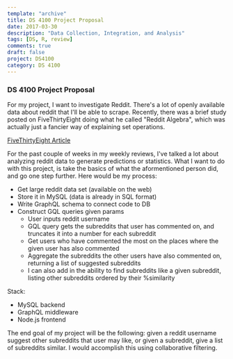 ```yaml
---
template: "archive"
title: DS 4100 Project Proposal
date: 2017-03-30
description: "Data Collection, Integration, and Analysis"
tags: [DS, R, review]
comments: true
draft: false
project: DS4100
category: DS 4100
---
```


### DS 4100 Project Proposal


For my project, I want to investigate Reddit. There's a lot of openly available data about reddit that I'll be able to scrape. Recently, there was a brief study posted on FiveThirtyEight doing what he called "Reddit Algebra", which was actually just a fancier way of explaining set operations.

[FiveThirtyEight Article](https://fivethirtyeight.com/features/dissecting-trumps-most-rabid-online-following/)



For the past couple of weeks in my weekly reviews, I've talked a lot about analyzing reddit data to generate predictions or statistics. What I want to do with this project, is take the basics of what the aformentioned person did, and go one step further. Here would be my process:

* Get large reddit data set (available on the web)
* Store it in MySQL (data is already in SQL format)
* Write GraphQL schema to connect code to DB
* Construct GQL queries given params
	* User inputs reddit username
	* GQL query gets the subreddits that user has commented on, and truncates it into a number for each subreddit
	* Get users who have commented the most on the places where the given user has also commented
	* Aggregate the subreddits the other users have also commented on, returning a list of suggested subreddits
	* I can also add in the ability to find subreddits like a given subreddit, listing other subreddits ordered by their %similarity


Stack:

* MySQL backend
* GraphQL middleware
* Node.js frontend


The end goal of my project will be the following: given a reddit username suggest other subreddits that user may like, or given a subreddit, give a list of subreddits similar. I would accomplish this using collaborative filtering.




